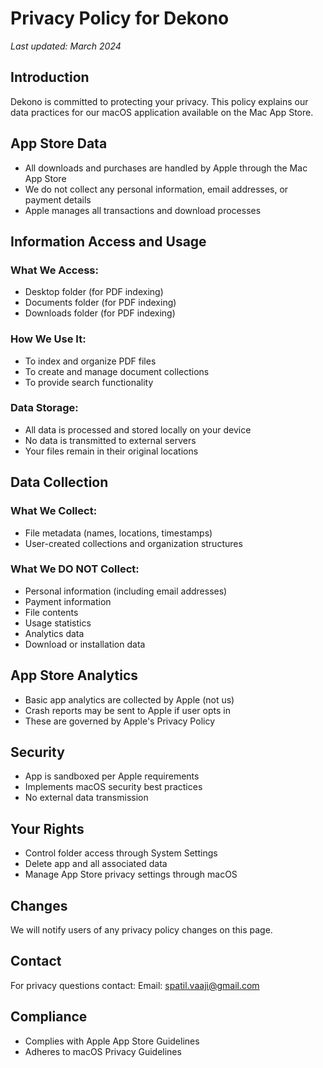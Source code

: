 # Privacy Policy for Dekono

_Last updated: March 2024_

## Introduction
Dekono is committed to protecting your privacy. This policy explains our data practices for our macOS application available on the Mac App Store.

## App Store Data
- All downloads and purchases are handled by Apple through the Mac App Store
- We do not collect any personal information, email addresses, or payment details
- Apple manages all transactions and download processes

## Information Access and Usage
### What We Access:
- Desktop folder (for PDF indexing)
- Documents folder (for PDF indexing)
- Downloads folder (for PDF indexing)

### How We Use It:
- To index and organize PDF files
- To create and manage document collections
- To provide search functionality

### Data Storage:
- All data is processed and stored locally on your device
- No data is transmitted to external servers
- Your files remain in their original locations

## Data Collection
### What We Collect:
- File metadata (names, locations, timestamps)
- User-created collections and organization structures

### What We DO NOT Collect:
- Personal information (including email addresses)
- Payment information
- File contents
- Usage statistics
- Analytics data
- Download or installation data

## App Store Analytics
- Basic app analytics are collected by Apple (not us)
- Crash reports may be sent to Apple if user opts in
- These are governed by Apple's Privacy Policy

## Security
- App is sandboxed per Apple requirements
- Implements macOS security best practices
- No external data transmission

## Your Rights
- Control folder access through System Settings
- Delete app and all associated data
- Manage App Store privacy settings through macOS

## Changes
We will notify users of any privacy policy changes on this page.

## Contact
For privacy questions contact:
Email: spatil.vaaji@gmail.com

## Compliance
- Complies with Apple App Store Guidelines
- Adheres to macOS Privacy Guidelines